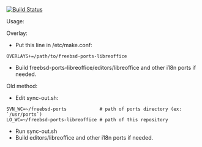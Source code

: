 [![Build Status](https://api.cirrus-ci.com/github/lwhsu/freebsd-ports-libreoffice.svg)](https://cirrus-ci.com/github/lwhsu/freebsd-ports-libreoffice)

Usage:

Overlay:

- Put this line in /etc/make.conf:

```
OVERLAYS+=/path/to/freebsd-ports-libreoffice
```

- Build freebsd-ports-libreoffice/editors/libreoffice and other i18n ports if needed.

Old method:

 - Edit sync-out.sh:

```
SVN_WC=~/freebsd-ports            # path of ports directory (ex: `/usr/ports`)
LO_WC=~/freebsd-ports-libreoffice # path of this repository
```

 - Run sync-out.sh
 - Build editors/libreoffice and other i18n ports if needed.
